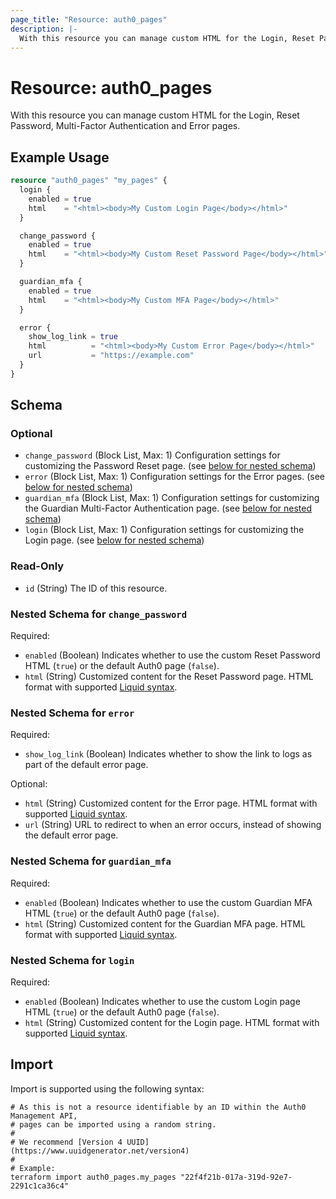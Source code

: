 ```yaml
---
page_title: "Resource: auth0_pages"
description: |-
  With this resource you can manage custom HTML for the Login, Reset Password, Multi-Factor Authentication and Error pages.
---
```


# Resource: auth0_pages

With this resource you can manage custom HTML for the Login, Reset Password, Multi-Factor Authentication and Error pages.

## Example Usage

```terraform
resource "auth0_pages" "my_pages" {
  login {
    enabled = true
    html    = "<html><body>My Custom Login Page</body></html>"
  }

  change_password {
    enabled = true
    html    = "<html><body>My Custom Reset Password Page</body></html>"
  }

  guardian_mfa {
    enabled = true
    html    = "<html><body>My Custom MFA Page</body></html>"
  }

  error {
    show_log_link = true
    html          = "<html><body>My Custom Error Page</body></html>"
    url           = "https://example.com"
  }
}
```

<!-- schema generated by tfplugindocs -->
## Schema

### Optional

- `change_password` (Block List, Max: 1) Configuration settings for customizing the Password Reset page. (see [below for nested schema](#nestedblock--change_password))
- `error` (Block List, Max: 1) Configuration settings for the Error pages. (see [below for nested schema](#nestedblock--error))
- `guardian_mfa` (Block List, Max: 1) Configuration settings for customizing the Guardian Multi-Factor Authentication page. (see [below for nested schema](#nestedblock--guardian_mfa))
- `login` (Block List, Max: 1) Configuration settings for customizing the Login page. (see [below for nested schema](#nestedblock--login))

### Read-Only

- `id` (String) The ID of this resource.

<a id="nestedblock--change_password"></a>
### Nested Schema for `change_password`

Required:

- `enabled` (Boolean) Indicates whether to use the custom Reset Password HTML (`true`) or the default Auth0 page (`false`).
- `html` (String) Customized content for the Reset Password page. HTML format with supported [Liquid syntax](https://github.com/Shopify/liquid/wiki/Liquid-for-Designers).


<a id="nestedblock--error"></a>
### Nested Schema for `error`

Required:

- `show_log_link` (Boolean) Indicates whether to show the link to logs as part of the default error page.

Optional:

- `html` (String) Customized content for the Error page. HTML format with supported [Liquid syntax](https://github.com/Shopify/liquid/wiki/Liquid-for-Designers).
- `url` (String) URL to redirect to when an error occurs, instead of showing the default error page.


<a id="nestedblock--guardian_mfa"></a>
### Nested Schema for `guardian_mfa`

Required:

- `enabled` (Boolean) Indicates whether to use the custom Guardian MFA HTML (`true`) or the default Auth0 page (`false`).
- `html` (String) Customized content for the Guardian MFA page. HTML format with supported [Liquid syntax](https://github.com/Shopify/liquid/wiki/Liquid-for-Designers).


<a id="nestedblock--login"></a>
### Nested Schema for `login`

Required:

- `enabled` (Boolean) Indicates whether to use the custom Login page HTML (`true`) or the default Auth0 page (`false`).
- `html` (String) Customized content for the Login page. HTML format with supported [Liquid syntax](https://github.com/Shopify/liquid/wiki/Liquid-for-Designers).

## Import

Import is supported using the following syntax:

```shell
# As this is not a resource identifiable by an ID within the Auth0 Management API,
# pages can be imported using a random string.
#
# We recommend [Version 4 UUID](https://www.uuidgenerator.net/version4)
#
# Example:
terraform import auth0_pages.my_pages "22f4f21b-017a-319d-92e7-2291c1ca36c4"
```
